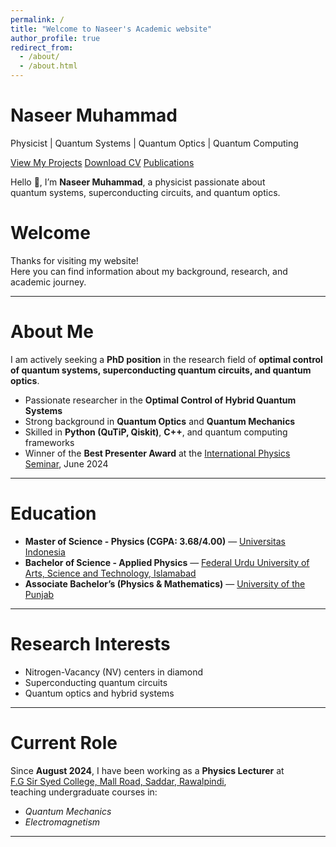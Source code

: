 ```yaml
---
permalink: /
title: "Welcome to Naseer's Academic website"
author_profile: true
redirect_from: 
  - /about/
  - /about.html
---
```


<div class="hero">
  <h1 class="hero-title">Naseer Muhammad</h1>
  <p class="hero-subtitle">Physicist | Quantum Systems | Quantum Optics | Quantum Computing</p>
</div>

<div class="quick-links">
  <a href="/portfolio/" class="btn">View My Projects</a>
  <a href="/cv/" class="btn">Download CV</a>
  <a href="/publications/" class="btn">Publications</a>
</div>

Hello 👋, I’m **Naseer Muhammad**, a physicist passionate about  
quantum systems, superconducting circuits, and quantum optics.


# Welcome

Thanks for visiting my website!  
Here you can find information about my background, research, and academic journey.

---

# About Me

I am actively seeking a **PhD position** in the research field of **optimal control of quantum systems, superconducting quantum circuits, and quantum optics**.  

- Passionate researcher in the **Optimal Control of Hybrid Quantum Systems**  
- Strong background in **Quantum Optics** and **Quantum Mechanics**  
- Skilled in **Python (QuTiP, Qiskit)**, **C++**, and quantum computing frameworks  
- Winner of the **Best Presenter Award** at the [International Physics Seminar](https://ips2024.snf-unj.ac.id/), June 2024  

---

# Education

- **Master of Science - Physics (CGPA: 3.68/4.00)** — [Universitas Indonesia](https://www.ui.ac.id/en/)  
- **Bachelor of Science - Applied Physics** — [Federal Urdu University of Arts, Science and Technology, Islamabad](https://fuuastisb.edu.pk/)  
- **Associate Bachelor’s (Physics & Mathematics)** — [University of the Punjab](https://www.pu.edu.pk/)  

---

# Research Interests

- Nitrogen-Vacancy (NV) centers in diamond  
- Superconducting quantum circuits  
- Quantum optics and hybrid systems  

---

# Current Role

Since **August 2024**, I have been working as a **Physics Lecturer** at  
[F.G Sir Syed College, Mall Road, Saddar, Rawalpindi](https://fgssc.edu.pk/),  
teaching undergraduate courses in:  
- *Quantum Mechanics*  
- *Electromagnetism*  

---

